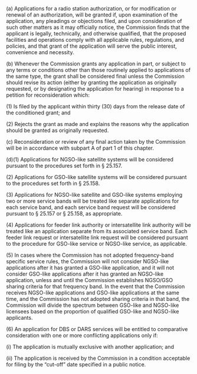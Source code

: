 (a) Applications for a radio station authorization, or for modification or renewal of an authorization, will be granted if, upon examination of the application, any pleadings or objections filed, and upon consideration of such other matters as it may officially notice, the Commission finds that the applicant is legally, technically, and otherwise qualified, that the proposed facilities and operations comply with all applicable rules, regulations, and policies, and that grant of the application will serve the public interest, convenience and necessity.

(b) Whenever the Commission grants any application in part, or subject to any terms or conditions other than those routinely applied to applications of the same type, the grant shall be considered final unless the Commission should revise its action (either by granting the application as originally requested, or by designating the application for hearing) in response to a petition for reconsideration which:

(1) Is filed by the applicant within thirty (30) days from the release date of the conditioned grant; and

(2) Rejects the grant as made and explains the reasons why the application should be granted as originally requested.

(c) Reconsideration or review of any final action taken by the Commission will be in accordance with subpart A of part 1 of this chapter.

(d)(1) Applications for NGSO-like satellite systems will be considered pursuant to the procedures set forth in § 25.157.

(2) Applications for GSO-like satellite systems will be considered pursuant to the procedures set forth in § 25.158.

(3) Applications for NGSO-like satellite and GSO-like systems employing two or more service bands will be treated like separate applications for each service band, and each service band request will be considered pursuant to § 25.157 or § 25.158, as appropriate.

(4) Applications for feeder link authority or intersatellite link authority will be treated like an application separate from its associated service band. Each feeder link request or intersatellite link request will be considered pursuant to the procedure for GSO-like service or NGSO-like service, as applicable.

(5) In cases where the Commission has not adopted frequency-band specific service rules, the Commission will not consider NGSO-like applications after it has granted a GSO-like application, and it will not consider GSO-like applications after it has granted an NGSO-like application, unless and until the Commission establishes NGSO/GSO sharing criteria for that frequency band. In the event that the Commission receives NGSO-like applications and GSO-like applications at the same time, and the Commission has not adopted sharing criteria in that band, the Commission will divide the spectrum between GSO-like and NGSO-like licensees based on the proportion of qualified GSO-like and NGSO-like applicants.

(6) An application for DBS or DARS services will be entitled to comparative consideration with one or more conflicting applications only if:

(i) The application is mutually exclusive with another application; and

(ii) The application is received by the Commission in a condition acceptable for filing by the “cut-off” date specified in a public notice.

